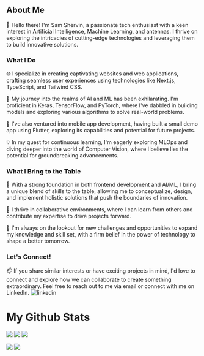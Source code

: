 ## About Me

👋 Hello there! I'm Sam Shervin, a passionate tech enthusiast with a keen interest in Artificial Intelligence, Machine Learning, and antennas. I thrive on exploring the intricacies of cutting-edge technologies and leveraging them to build innovative solutions.

### What I Do

🌐 I specialize in creating captivating websites and web applications, crafting seamless user experiences using technologies like Next.js, TypeScript, and Tailwind CSS.

🤖 My journey into the realms of AI and ML has been exhilarating. I'm proficient in Keras, TensorFlow, and PyTorch, where I've dabbled in building models and exploring various algorithms to solve real-world problems.

📱 I've also ventured into mobile app development, having built a small demo app using Flutter, exploring its capabilities and potential for future projects.

💡 In my quest for continuous learning, I'm eagerly exploring MLOps and diving deeper into the world of Computer Vision, where I believe lies the potential for groundbreaking advancements.

### What I Bring to the Table

🚀 With a strong foundation in both frontend development and AI/ML, I bring a unique blend of skills to the table, allowing me to conceptualize, design, and implement holistic solutions that push the boundaries of innovation.

🤝 I thrive in collaborative environments, where I can learn from others and contribute my expertise to drive projects forward.

🌱 I'm always on the lookout for new challenges and opportunities to expand my knowledge and skill set, with a firm belief in the power of technology to shape a better tomorrow.

### Let's Connect!

📫 If you share similar interests or have exciting projects in mind, I'd love to connect and explore how we can collaborate to create something extraordinary. Feel free to reach out to me via email or connect with me on LinkedIn. ![linkedin](https://www.linkedin.com/in/sam-shervin/)


# My Github Stats

![](http://github-profile-summary-cards.vercel.app/api/cards/profile-details?username=sam-shervin&theme=vision_friendly_dark)
![](http://github-profile-summary-cards.vercel.app/api/cards/repos-per-language?username=sam-shervin&theme=vision_friendly_dark)
![](http://github-profile-summary-cards.vercel.app/api/cards/most-commit-language?username=sam-shervin&theme=vision_friendly_dark)

![](http://github-profile-summary-cards.vercel.app/api/cards/stats?username=sam-shervin&theme=vision_friendly_dark)
![](http://github-profile-summary-cards.vercel.app/api/cards/productive-time?username=sam-shervin&theme=vision_friendly_dark&utcOffset=8)
<!--
**sam-shervin/sam-shervin** is a ✨ _special_ ✨ repository because its `README.md` (this file) appears on your GitHub profile.

Here are some ideas to get you started:

- 🔭 I’m currently working on ...
- 🌱 I’m currently learning ...
- 👯 I’m looking to collaborate on ...
- 🤔 I’m looking for help with ...
- 💬 Ask me about ...
- 📫 How to reach me: ...
- 😄 Pronouns: ...
- ⚡ Fun fact: ...
-->

